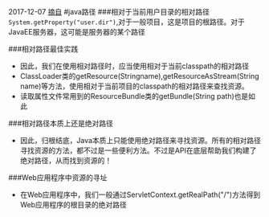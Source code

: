 2017-12-07
[摘自](http://blog.csdn.net/shendl/article/details/1427475)
#java路径
###相对于当前用户目录的相对路径
`System.getProperty("user.dir")`,对于一般项目，这是项目的根路径。对于JavaEE服务器，这可能是服务器的某个路径

###相对路径最佳实践
- 因此，我们在使用相对路径时，应当使用相对于当前classpath的相对路径
- ClassLoader类的getResource(Stringname),getResourceAsStream(String name)等方法，使用相对于当前项目的classpath的相对路径来查找资源。
- 读取属性文件常用到的ResourceBundle类的getBundle(String path)也是如此

###相对路径本质上还是绝对路径
- 因此，归根结底，Java本质上只能使用绝对路径来寻找资源。所有的相对路径寻找资源的方法，都不过是一些便利方法。不过是API在底层帮助我们构建了绝对路径，从而找到资源的！

###Web应用程序中资源的寻址
- 在Web应用程序中，我们一般通过ServletContext.getRealPath("/")方法得到Web应用程序的根目录的绝对路径